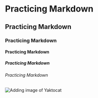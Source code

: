 # Practicing Markdown 
## Practicing Markdown
### Practicing Markdown
#### Practicing Markdown
##### Practicing Markdown
###### Practicing Markdown


![Adding image of Yaktocat](https://octodex.github.com/images/yaktocat.png)

